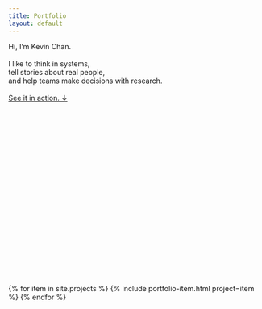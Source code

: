 ```yaml
---
title: Portfolio
layout: default
---
```

<section class="f1-l f2-m f3 lh-title vh-75"
	style='min-height: calc(0.75 * 640px)'>
	<div>
		Hi, I’m Kevin Chan.<br><br>
		I like to think in systems,<br class='dn di-l'>
		tell stories about real people,<br class='dn di-l'>
		and help teams make decisions with research. <br><br>
		<a href='#projects'>See it in action. ↓</a>
	</div>
</section>

<section markdown="0" id='projects' class='pt5'>
{% for item in site.projects %}
	{% include portfolio-item.html project=item %}
{% endfor %}
</section>